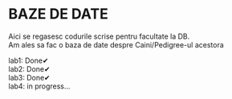 # BAZE DE DATE

Aici se regasesc codurile scrise pentru facultate la DB.<br/>
Am ales sa fac o baza de date despre Caini/Pedigree-ul acestora

lab1: Done✔<br/>
lab2: Done✔<br/>
lab3: Done✔<br/>
lab4: in progress...

